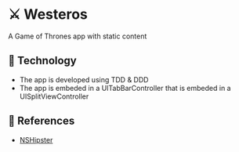 # ⚔️ Westeros

A Game of Thrones app with static content

## 🚀 Technology

* The app is developed using TDD & DDD
* The app is embeded in a UITabBarController that is embeded in a UISplitViewController

## 📄 References

* [NSHipster](https://nshipster.com/uisplitviewcontroller/)
